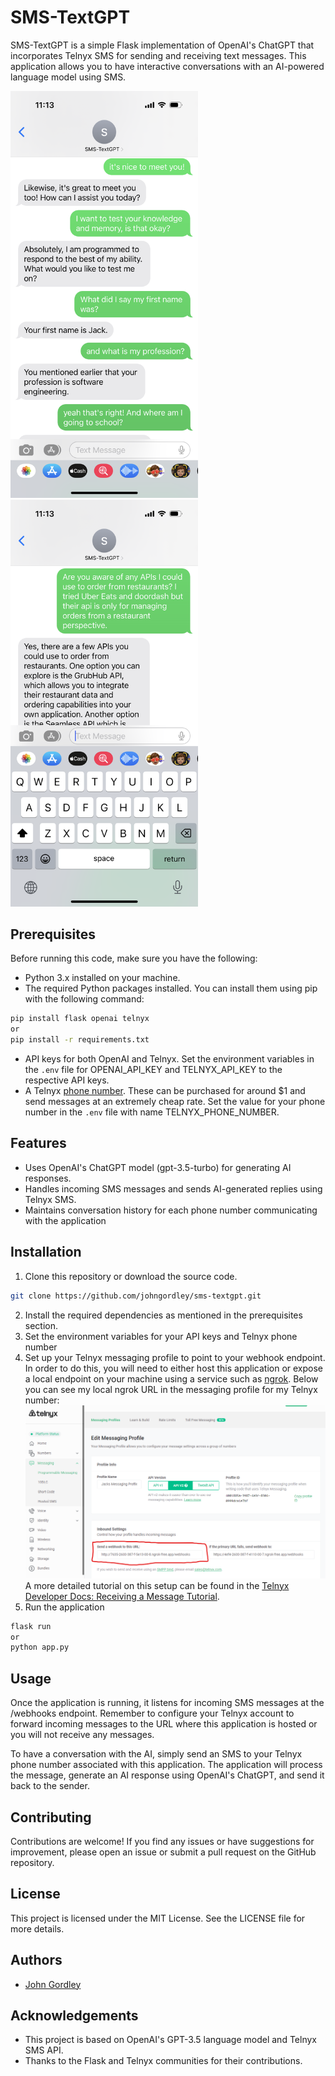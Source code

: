 # SMS-TextGPT

SMS-TextGPT is a simple Flask implementation of OpenAI's ChatGPT that incorporates Telnyx SMS for sending and receiving text messages. This application allows you to have interactive conversations with an AI-powered language model using SMS.

<div>
    <img src="./images/screenshot2.PNG" alt="Screenshot 2" width="300" />
    <img src="./images/screenshot1.PNG" alt="Screenshot 1" width="300" />
</div>

## Prerequisites

Before running this code, make sure you have the following:

- Python 3.x installed on your machine.
- The required Python packages installed. You can install them using pip with the following command:

```bash
pip install flask openai telnyx
or
pip install -r requirements.txt
```
- API keys for both OpenAI and Telnyx. Set the environment variables in the `.env` file for OPENAI_API_KEY and TELNYX_API_KEY to the respective API keys.
- A Telnyx [phone number](https://telnyx.com/products/phone-numbers). These can be purchased for around $1 and send messages at an extremely cheap rate. Set the value for your phone number in the `.env` file with name TELNYX_PHONE_NUMBER.

## Features
- Uses OpenAI's ChatGPT model (gpt-3.5-turbo) for generating AI responses.
- Handles incoming SMS messages and sends AI-generated replies using Telnyx SMS.
- Maintains conversation history for each phone number communicating with the application

## Installation
1. Clone this repository or download the source code.
```bash
git clone https://github.com/johngordley/sms-textgpt.git
```
2. Install the required dependencies as mentioned in the prerequisites section.
3. Set the environment variables for your API keys and Telnyx phone number
4. Set up your Telnyx messaging profile to point to your webhook endpoint. In order to do this, you will need to either host this application or expose a local endpoint on your machine using a service such as [ngrok](https://ngrok.com/). Below you can see my local ngrok URL in the messaging profile for my Telnyx number:
![Screenshot 1](./images/screenshot3.PNG)
A more detailed tutorial on this setup can be found in the [Telnyx Developer Docs: Receiving a Message Tutorial](https://developers.telnyx.com/docs/v2/messaging/messages/tutorials/receive_message/receive_message/).
4. Run the application
```bash
flask run
or
python app.py
```

## Usage
Once the application is running, it listens for incoming SMS messages at the /webhooks endpoint. Remember to configure your Telnyx account to forward incoming messages to the URL where this application is hosted or you will not receive any messages.

To have a conversation with the AI, simply send an SMS to your Telnyx phone number associated with this application. The application will process the message, generate an AI response using OpenAI's ChatGPT, and send it back to the sender.

## Contributing
Contributions are welcome! If you find any issues or have suggestions for improvement, please open an issue or submit a pull request on the GitHub repository.

## License
This project is licensed under the MIT License. See the LICENSE file for more details.

## Authors
- [John Gordley](https://github.com/jgordley)

## Acknowledgements
- This project is based on OpenAI's GPT-3.5 language model and Telnyx SMS API.
- Thanks to the Flask and Telnyx communities for their contributions.